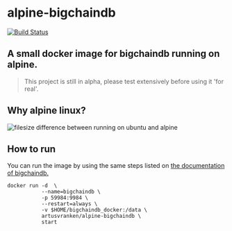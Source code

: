 # alpine-bigchaindb

[![Build Status](https://travis-ci.org/artus/alpine-bigchaindb.svg?branch=master)](https://travis-ci.org/artus/alpine-bigchaindb)

## A small docker image for bigchaindb running on alpine.

> This project is still in alpha, please test extensively before using it 'for real'.

## Why alpine linux?

![filesize difference between running on ubuntu and alpine](https://artusvranken.github.io/alpine-bigchaindb/img/filesize.png)

## How to run

You can run the image by using the same steps listed on [the documentation of bigchaindb.](https://docs.bigchaindb.com/projects/server/en/latest/appendices/run-with-docker.html)

```shell
docker run -d  \
           --name=bigchaindb \
           -p 59984:9984 \
           --restart=always \ 
           -v $HOME/bigchaindb_docker:/data \
           artusvranken/alpine-bigchaindb \
           start
```
